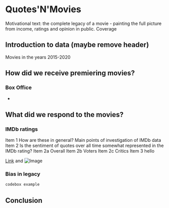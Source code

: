 # Quotes'N'Movies

Motivational text: the complete legacy of a movie - painting the full picture from income, ratings and opinion in public.
Coverage

## Introduction to data (maybe remove header)

Movies in the years 2015-2020


## How did we receive premiering movies?

### Box Office

- 



## What did we respond to the movies?

### IMDb ratings

Item 1 How are these in general? Main points of investigation of IMDb data
Item 2 Is the sentiment of quotes over all time somewhat represented in the IMDb rating?
  Item 2a Overall
  Item 2b Voters
  Item 2c Critics
Item 3 hello
  

[Link](url) and ![Image](src)


### Bias in legacy

```markdown
codebox example
```


## Conclusion

